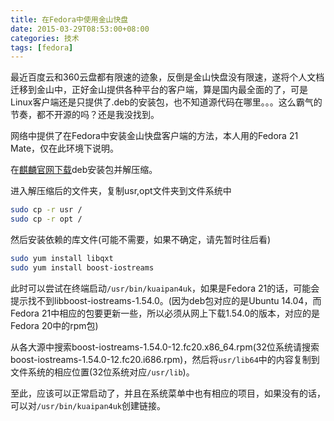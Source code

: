 ```yaml
---
title: 在Fedora中使用金山快盘
date: 2015-03-29T08:53:00+08:00
categories: 技术
tags: [fedora]
---
```


最近百度云和360云盘都有限速的迹象，反倒是金山快盘没有限速，遂将个人文档迁移到金山中，正好金山提供各种平台的客户端，算是国内最全面的了，可是Linux客户端还是只提供了.deb的安装包，也不知道源代码在哪里。。。这么霸气的节奏，都不开源的吗？还是我没找到。

网络中提供了在Fedora中安装金山快盘客户端的方法，本人用的Fedora 21 Mate，仅在此环境下说明。

在[麒麟官网下载](http://www.ubuntukylin.com/applications/showimg.php?lang=cn&id=21)deb安装包并解压缩。

进入解压缩后的文件夹，复制usr,opt文件夹到文件系统中<!--more-->

```bash
sudo cp -r usr /
sudo cp -r opt /
```

然后安装依赖的库文件(可能不需要，如果不确定，请先暂时往后看)

```bash
sudo yum install libqxt
sudo yum install boost-iostreams
```

此时可以尝试在终端启动`/usr/bin/kuaipan4uk`，如果是Fedora 21的话，可能会提示找不到libboost-iostreams-1.54.0。(因为deb包对应的是Ubuntu 14.04，而Fedora 21中相应的包要更新一些，所以必须从网上下载1.54.0的版本，对应的是Fedora 20中的rpm包)

从各大源中搜索boost-iostreams-1.54.0-12.fc20.x86_64.rpm(32位系统请搜索boost-iostreams-1.54.0-12.fc20.i686.rpm)，然后将`usr/lib64`中的内容复制到文件系统的相应位置(32位系统对应`/usr/lib`)。

至此，应该可以正常启动了，并且在系统菜单中也有相应的项目，如果没有的话，可以对`/usr/bin/kuaipan4uk`创建链接。
